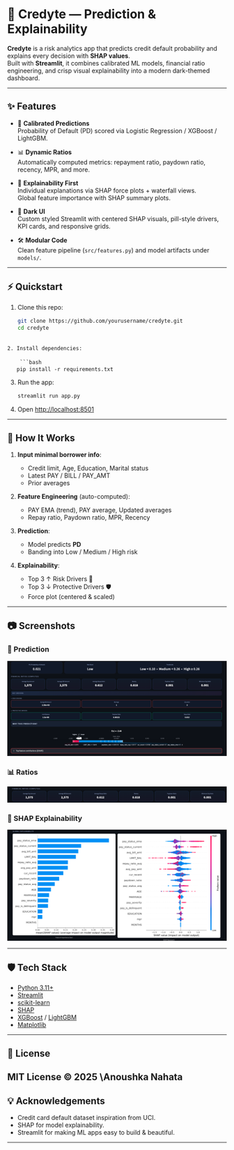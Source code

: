 # 🧭 Credyte — Prediction & Explainability

**Credyte** is a risk analytics app that predicts credit default probability and explains every decision with **SHAP values**.  
Built with **Streamlit**, it combines calibrated ML models, financial ratio engineering, and crisp visual explainability into a modern dark-themed dashboard.  

---

## ✨ Features

- 🔮 **Calibrated Predictions**  
  Probability of Default (PD) scored via Logistic Regression / XGBoost / LightGBM.  

- 📊 **Dynamic Ratios**  
  Automatically computed metrics: repayment ratio, paydown ratio, recency, MPR, and more.  

- 🧩 **Explainability First**  
  Individual explanations via SHAP force plots + waterfall views.  
  Global feature importance with SHAP summary plots.  

- 🎨 **Dark UI**  
  Custom styled Streamlit with centered SHAP visuals, pill-style drivers, KPI cards, and responsive grids.  

- 🛠 **Modular Code**  
  Clean feature pipeline (`src/features.py`) and model artifacts under `models/`.  

---

## ⚡ Quickstart

1. Clone this repo:
   ```bash
   git clone https://github.com/yourusername/credyte.git
   cd credyte
```

2. Install dependencies:

    ```bash
   pip install -r requirements.txt
   ```

3. Run the app:

   ```bash
   streamlit run app.py
   ```

4. Open [http://localhost:8501](http://localhost:8501)

---

## 🧮 How It Works

1. **Input minimal borrower info**:

   * Credit limit, Age, Education, Marital status
   * Latest PAY / BILL / PAY\_AMT
   * Prior averages

2. **Feature Engineering** (auto-computed):

   * PAY EMA (trend), PAY average, Updated averages
   * Repay ratio, Paydown ratio, MPR, Recency

3. **Prediction**:

   * Model predicts **PD**
   * Banding into Low / Medium / High risk

4. **Explainability**:

   * Top 3 ↑ Risk Drivers 🔺
   * Top 3 ↓ Protective Drivers 🛡
   * Force plot (centered & scaled)

---

## 📷 Screenshots

### 🔮 Prediction

![Prediction Screenshot](images/Predictions.png)

### 📊 Ratios

![Ratios Screenshot](images/ratios.png)

### 🧩 SHAP Explainability

![SHAP Screenshot](images/shap.png)

---
## 🛡 Tech Stack

* [Python 3.11+](https://www.python.org/)
* [Streamlit](https://streamlit.io/)
* [scikit-learn](https://scikit-learn.org/)
* [SHAP](https://shap.readthedocs.io/)
* [XGBoost](https://xgboost.readthedocs.io/) / [LightGBM](https://lightgbm.readthedocs.io/)
* [Matplotlib](https://matplotlib.org/)
---

## 📜 License

MIT License © 2025 \Anoushka Nahata
---

## 💡 Acknowledgements

* Credit card default dataset inspiration from UCI.
* SHAP for model explainability.
* Streamlit for making ML apps easy to build & beautiful.

---
